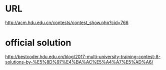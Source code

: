 # URL
http://acm.hdu.edu.cn/contests/contest_show.php?cid=766
# official solution
http://bestcoder.hdu.edu.cn/blog/2017-multi-university-training-contest-8-solutions-by-%E5%8D%97%E4%BA%AC%E5%A4%A7%E5%AD%A6/

